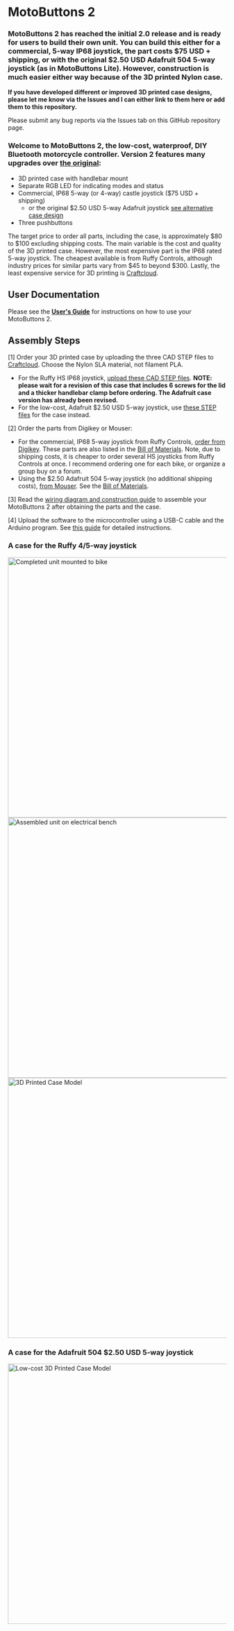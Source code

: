 # MotoButtons 2
### MotoButtons 2 has reached the initial 2.0 release and is ready for users to build their own unit. You can build this either for a commercial, 5-way IP68 joystick, the part costs $75 USD + shipping, or with the original $2.50 USD Adafruit 504 5-way joystick (as in MotoButtons Lite). However, construction is much easier either way because of the 3D printed Nylon case.

**If you have developed different or improved 3D printed case designs, please let me know via the Issues and I can either link to them here or add them to this repository.**

Please submit any bug reports via the Issues tab on this GitHub repository page.

### Welcome to MotoButtons 2, the low-cost, waterproof, DIY Bluetooth motorcycle controller. Version 2 features many upgrades over [the original](https://github.com/joncox123/MotoButtons):
- 3D printed case with handlebar mount
- Separate RGB LED for indicating modes and status
- Commercial, IP68 5-way (or 4-way) castle joystick ($75 USD + shipping)
  -  or the original $2.50 USD 5-way Adafruit joystick [see alternative case design](./CaseAdafruitJoystick/README.md)
- Three pushbuttons

The target price to order all parts, including the case, is approximately $80 to $100 excluding shipping costs. The main variable is the cost and quality of the 3D printed case. However, the most expensive part is the IP68 rated 5-way joystick. The cheapest available is from Ruffy Controls, although industry prices for similar parts vary from $45 to beyond $300. Lastly, the least expensive service for 3D printing is [Craftcloud](https://craftcloud3d.com/).

## User Documentation
Please see the **[User's Guide](./UsersGuide/README.md)** for instructions on how to use your MotoButtons 2.

## Assembly Steps

[1] Order your 3D printed case by uploading the three CAD STEP files to [Craftcloud](https://craftcloud3d.com/). Choose the Nylon SLA material, not filament PLA.
  - For the Ruffy HS IP68 joystick, [upload these CAD STEP files](./Case/Parts). **NOTE: please wait for a revision of this case that includes 6 screws for the lid and a thicker handlebar clamp before ordering. The Adafruit case version has already been revised.**
  - For the low-cost, Adafruit $2.50 USD 5-way joystick, use [these STEP files](CaseAdafruitJoystick/README.md) for the case instead.

[2] Order the parts from Digikey or Mouser:
  - For the commercial, IP68 5-way joystick from Ruffy Controls, [order from Digikey](https://www.digikey.com/short/hzjjppm1). These parts are also listed in the [Bill of Materials](./Parts/BOM.csv). Note, due to shipping costs, it is cheaper to order several HS joysticks from Ruffy Controls at once. I recommend ordering one for each bike, or organize a group buy on a forum.
  - Using the $2.50 Adafruit 504 5-way joystick (no additional shipping costs), [from Mouser](https://www.mouser.com/ProjectManager/ProjectDetail.aspx?AccessID=e6513e64c0). See the [Bill of Materials](CaseAdafruitJoystick/BOM.csv).

[3] Read the [wiring diagram and construction guide](./ConstructionGuide/README.md) to assemble your MotoButtons 2 after obtaining the parts and the case.

[4] Upload the software to the microcontroller using a USB-C cable and the Arduino program. See [this guide](./Programming/README.md) for detailed instructions.

### A case for the Ruffy 4/5-way joystick
<img src="ConstructionGuide/pics/MB_hand_demo.jpg" alt="Completed unit mounted to bike" width="600"/>
<img src="ConstructionGuide/pics/MB_assembled.jpg" alt="Assembled unit on electrical bench" width="600"/>
<img src="Case/MB2_Case.PNG" alt="3D Printed Case Model" width="600"/>

### A case for the Adafruit 504 $2.50 USD 5-way joystick
<img src="CaseAdafruitJoystick/MB2_Case.PNG" alt="Low-cost 3D Printed Case Model" width="600"/>
